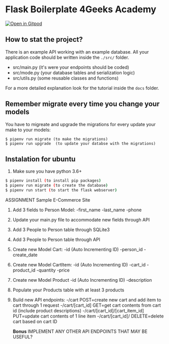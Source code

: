 # Flask Boilerplate 4Geeks Academy

[![Open in Gitpod](https://gitpod.io/button/open-in-gitpod.svg)](https://github.com/jwalters221/flask-rest-api)

## How to stat the project?

There is an example API working with an example database. All your application code should be written inside the `./src/` folder.

- src/main.py (it's were your endpoints should be coded)
- src/mode.py (your database tables and serialization logic)
- src/utils.py (some reusable classes and functions)

For a more detailed explanation look for the tutorial inside the `docs` folder.

## Remember migrate every time you change your models

You have to migreate and upgrade the migrations for every update your make to your models:
```
$ pipenv run migrate (to make the migrations)
$ pipenv run upgrade  (to update your databse with the migrations)
```


## Instalation for ubuntu
1. Make sure you have python 3.6+
```sh
$ pipenv install (to install pip packages)
$ pipenv run migrate (to create the database)
$ pipenv run start (to start the flask webserver)
```
ASSIGNMENT
Sample E-Commerce Site

1. Add 3 fields to Person Model:
    -first_name
    -last_name
    -phone
2. Update your main.py file to accommodate new fields through API
3. Add 3 People to Person table through SQLite3
4. Add 3 People to Person table through API
5. Create new Model Cart:
    -id (Auto Incrementing ID)
    -person_id
    -create_date
6. Create new Model CartItem:
    -id (Auto Incrementing ID)
    -cart_id
    -product_id
    -quantity
    -price
7. Create new Model Product
    -id (Auto Incrementing ID)
    -description
8. Populate your Products table with at least 3 products
9. Build new API endpoints:
    -/cart POST=create new cart and add item to cart through 1 request
    -/cart/[cart_id] GET=get cart contents from cart id (include product descriptions)
    -/cart/[cart_id]/[cart_item_id] PUT=update cart contents of 1 line item
    -/cart/[cart_id]/ DELETE=delete cart based on cart ID

    **Bonus** IMPLEMENT ANY OTHER API ENDPOINTS THAT MAY BE USEFUL?